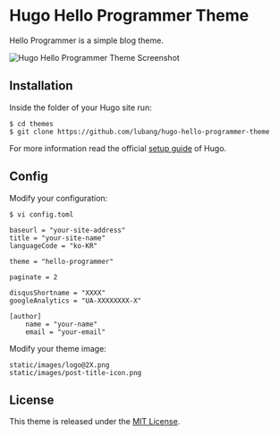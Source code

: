 # Hugo Hello Programmer Theme

Hello Programmer is a simple blog theme.

![Hugo Hello Programmer Theme Screenshot](https://github.com/lubang/hugo-hello-programmer-theme/blob/master/images/screenshot.png)

## Installation

Inside the folder of your Hugo site run:

    $ cd themes
    $ git clone https://github.com/lubang/hugo-hello-programmer-theme

For more information read the official [setup guide](//gohugo.io/overview/installing/) of Hugo.


## Config

Modify your configuration:

    $ vi config.toml

    baseurl = "your-site-address"
    title = "your-site-name"
    languageCode = "ko-KR"

    theme = "hello-programmer"

    paginate = 2

    disqusShortname = "XXXX"
    googleAnalytics = "UA-XXXXXXXX-X"

    [author]
        name = "your-name"
        email = "your-email"

Modify your theme image:

    static/images/logo@2X.png
    static/images/post-title-icon.png


## License

This theme is released under the [MIT License](//github.com/lubang/hugo-hello-programmer-theme/blob/master/LICENSE.md).
